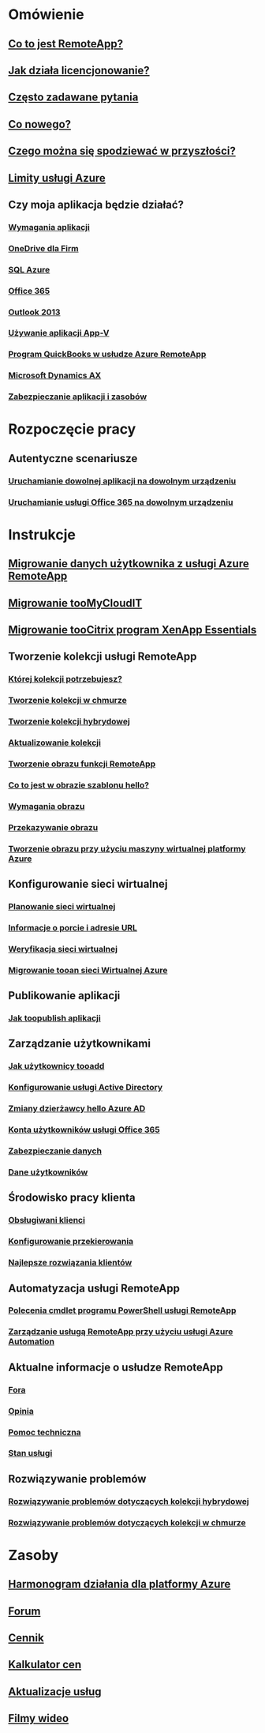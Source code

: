 # Omówienie
## [Co to jest RemoteApp?](remoteapp-whatis.md)
## [Jak działa licencjonowanie?](remoteapp-licensing.md)
## [Często zadawane pytania](remoteapp-faq.md)
## [Co nowego?](remoteapp-whatsnew.md)
## [Czego można się spodziewać w przyszłości?](remoteapp-roadmap.md)
## [Limity usługi Azure](../azure-subscription-service-limits.md)
## Czy moja aplikacja będzie działać?
### [Wymagania aplikacji](remoteapp-appreqs.md)
### [OneDrive dla Firm](remoteapp-onedrive.md)
### [SQL Azure](remoteapp-sql.md)
### [Office 365](remoteapp-o365.md)
### [Outlook 2013](remoteapp-outlook.md)
### [Używanie aplikacji App-V](remoteapp-appv.md)
### [Program QuickBooks w usłudze Azure RemoteApp](remoteapp-quickbooks.md)
### [Microsoft Dynamics AX](https://mbs.microsoft.com/customersource/global/ax/learning/documentation/msdax2012r3azremappprg)
### [Zabezpieczanie aplikacji i zasobów](remoteapp-secure.md)


# Rozpoczęcie pracy
## Autentyczne scenariusze
### [Uruchamianie dowolnej aplikacji na dowolnym urządzeniu](remoteapp-anyapp.md)
### [Uruchamianie usługi Office 365 na dowolnym urządzeniu](remoteapp-tutorial-o365anywhere.md)

# Instrukcje

## [Migrowanie danych użytkownika z usługi Azure RemoteApp](remoteapp-migrate.md)
## [Migrowanie tooMyCloudIT](remoteapp-migrate-mycloudit.md)
## [Migrowanie tooCitrix program XenApp Essentials](remoteapp-migrate-citrix.md)
## Tworzenie kolekcji usługi RemoteApp
### [Której kolekcji potrzebujesz?](remoteapp-collections.md)
### [Tworzenie kolekcji w chmurze](remoteapp-create-cloud-deployment.md)
### [Tworzenie kolekcji hybrydowej](remoteapp-create-hybrid-deployment.md)
### [Aktualizowanie kolekcji](remoteapp-update.md)
### [Tworzenie obrazu funkcji RemoteApp](remoteapp-imageoptions.md)
### [Co to jest w obrazie szablonu hello?](remoteapp-images.md)
### [Wymagania obrazu](remoteapp-imagereqs.md)
### [Przekazywanie obrazu](remoteapp-uploadimage.md)
### [Tworzenie obrazu przy użyciu maszyny wirtualnej platformy Azure](remoteapp-image-on-azurevm.md)
## Konfigurowanie sieci wirtualnej
### [Planowanie sieci wirtualnej](remoteapp-planvnet.md)
### [Informacje o porcie i adresie URL](remoteapp-ports.md)
### [Weryfikacja sieci wirtualnej](remoteapp-vnet.md)
### [Migrowanie tooan sieci Wirtualnej Azure](remoteapp-migratevnet.md)
## Publikowanie aplikacji
### [Jak toopublish aplikacji](remoteapp-publish.md)
## Zarządzanie użytkownikami
### [Jak użytkownicy tooadd](remoteapp-user.md)
### [Konfigurowanie usługi Active Directory](remoteapp-ad.md)
### [Zmiany dzierżawcy hello Azure AD](remoteapp-changetenant.md)
### [Konta użytkowników usługi Office 365](remoteapp-o365user.md)
### [Zabezpieczanie danych](remoteapp-secureaccess.md)
### [Dane użytkowników](remoteapp-upd.md)
## Środowisko pracy klienta
### [Obsługiwani klienci](remoteapp-clients.md)
### [Konfigurowanie przekierowania](remoteapp-redirection.md)
### [Najlepsze rozwiązania klientów](remoteapp-clientbestpractices.md)
## Automatyzacja usługi RemoteApp
### [Polecenia cmdlet programu PowerShell usługi RemoteApp](remoteapp-tutorial-arawithpowershell.md)
### [Zarządzanie usługą RemoteApp przy użyciu usługi Azure Automation](automation-manage-remote-app.md)
## Aktualne informacje o usłudze RemoteApp
### [Fora](http://feedback.azure.com/forums/247748-azure-remoteapp)
### [Opinia](http://feedback.azure.com/forums/247748-azure-remoteapp)
### [Pomoc techniczna](https://azure.microsoft.com/support/plans/)
### [Stan usługi](https://azure.microsoft.com/status/)
## Rozwiązywanie problemów
### [Rozwiązywanie problemów dotyczących kolekcji hybrydowej](remoteapp-hybridtrouble.md)
### [Rozwiązywanie problemów dotyczących kolekcji w chmurze](remoteapp-cloudtrouble.md)

# Zasoby
## [Harmonogram działania dla platformy Azure](https://azure.microsoft.com/roadmap/)
## [Forum](https://social.msdn.microsoft.com/Forums/home?forum=AzureRemoteApp)
## [Cennik](https://azure.microsoft.com/pricing/details/remoteapp/)
## [Kalkulator cen](https://azure.microsoft.com/pricing/calculator/)
## [Aktualizacje usług](https://azure.microsoft.com/updates/?product=remoteapp)
## [Filmy wideo](https://azure.microsoft.com/documentation/videos/index/?services=remoteapp)
